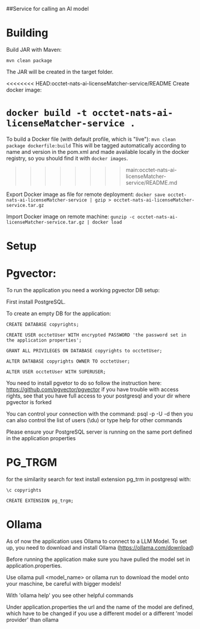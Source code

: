 ##Service for calling an AI model

# Building

Build JAR with Maven:

`mvn clean package`

The JAR will be created in the target folder.

<<<<<<<< HEAD:occtet-nats-ai-licenseMatcher-service/README
Create docker image:

`docker build -t occtet-nats-ai-licenseMatcher-service .`
========
To build a Docker file (with default profile, which is "live"):
`mvn clean package dockerfile:build`
This will be tagged automatically according to name and version in the pom.xml and made available locally
in the docker registry, so you should find it with `docker images`.
>>>>>>>> main:occtet-nats-ai-licenseMatcher-service/README.md

Export Docker image as file for remote deployment:
`docker save occtet-nats-ai-licenseMatcher-service | gzip > occtet-nats-ai-licenseMatcher-service.tar.gz`

Import Docker image on remote machine:
`gunzip -c occtet-nats-ai-licenseMatcher-service.tar.gz | docker load`


# Setup

# Pgvector:

To run the application you need a working pgvector DB setup:

First install PostgreSQL.

To create an empty DB for the application:

```
CREATE DATABASE copyrights;
```

```
CREATE USER occtetUser WITH encrypted PASSWORD 'the password set in the application properties';
```

```
GRANT ALL PRIVILEGES ON DATABASE copyrights to occtetUser;
```

```
ALTER DATABASE copyrights OWNER TO occtetUser;
```

```
ALTER USER occtetUser WITH SUPERUSER;
```

You need to install pgvetor to do so follow the instruction here: https://github.com/pgvector/pgvector
if you have trouble with access rights, see that you have full access to your postgresql
and your dir where pgvector is forked

You can control your connection with the command:
psql -p <portnumber> -U <username> -d <databasename>
then you can also control the list of users (\du) or type help for other commands

Please ensure your PostgreSQL server is running on the same port defined in the application properties
# PG_TRGM
for the similarity search for text install extension pg_trm in postgresql with:

```
\c copyrights

CREATE EXTENSION pg_trgm;
```


# Ollama

As of now the application uses Ollama to connect to a LLM Model.
To set up, you need to download and install Ollama (https://ollama.com/download)

Before running the application make sure you have pulled the model set in application.properties.

Use ollama pull <model_name> or ollama run <modelname> to download the model onto your maschine, be careful with bigger models!

With 'ollama help' you see other helpful commands

Under application.properties the url and the name of the model are defined,
which have to be changed if you use a different model or a different 'model provider' than ollama

